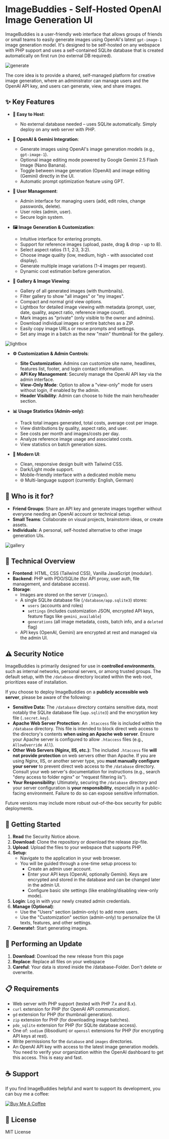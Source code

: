 # ImageBuddies - Self-Hosted OpenAI Image Generation UI

ImageBuddies is a user-friendly web interface that allows groups of friends or small teams to easily generate images using OpenAI's latest `gpt-image-1` image generation model. It's designed to be self-hosted on any webspace with PHP support and uses a self-contained SQLite database that is created automatically on first run (no external DB required).

![generate](https://github.com/user-attachments/assets/6f77748c-f461-4e94-8f2c-a0aa513ac18d)

The core idea is to provide a shared, self-managed platform for creative image generation, where an administrator can manage users and the OpenAI API key, and users can generate, view, and share images.

## ✨ Key Features

* **🚀 Easy to Host**:
    * No external database needed – uses SQLite automatically. Simply deploy on any web server with PHP.

* **🤖 OpenAI & Gemini Integration**:
    * Generate images using OpenAI's image generation models (e.g., `gpt-image-1`).
    * Optional image editing mode powered by Google Gemini 2.5 Flash Image (Nano Banana).
    * Toggle between image generation (OpenAI) and image editing (Gemini) directly in the UI.
    * Automatic prompt optimization feature using GPT.
 
* **👥 User Management**:
    * Admin interface for managing users (add, edit roles, change passwords, delete).
    * User roles (admin, user).
    * Secure login system.
 
* **🖼️ Image Generation & Customization**:
    * Intuitive interface for entering prompts.
    * Support for reference images (upload, paste, drag & drop - up to 8).
    * Select aspect ratios (1:1, 2:3, 3:2).
    * Choose image quality (low, medium, high - with associated cost display).
    * Generate multiple image variations (1-4 images per request).
    * Dynamic cost estimation before generation.
 
* **📸 Gallery & Image Viewing**:
    * Gallery of all generated images (with thumbnails).
    * Filter gallery to show "all images" or "my images".
    * Compact and normal grid view options.
    * Lightbox for detailed image viewing with metadata (prompt, user, date, quality, aspect ratio, reference image count).
    * Mark images as "private" (only visible to the owner and admins).
    * Download individual images or entire batches as a ZIP.
    * Easily copy image URLs or reuse prompts and settings.
    * Set any image in a batch as the new "main" thumbnail for the gallery.

![lightbox](https://github.com/user-attachments/assets/38310bd5-6f84-4599-9463-2e7f8031bfd2)

* **⚙️ Customization & Admin Controls**:
    * **Site Customization**: Admins can customize site name, headlines, features list, footer, and login contact information.
    * **API Key Management**: Securely manage the OpenAI API key via the admin interface.
    * **View-Only Mode**: Option to allow a "view-only" mode for users without login, if enabled by the admin.
    * **Header Visibility**: Admin can choose to hide the main hero/header section.
   
* **📊 Usage Statistics (Admin-only)**:
    * Track total images generated, total costs, average cost per image.
    * View distributions by quality, aspect ratio, and user.
    * See costs per month and images/costs per day.
    * Analyze reference image usage and associated costs.
    * View statistics on batch generation sizes.
      
* **💫 Modern UI**:
    * Clean, responsive design built with Tailwind CSS.
    * Dark/Light mode support.
    * Mobile-friendly interface with a dedicated mobile menu
    * 🌐 Multi-language support (currently: English, German)

## 👥 Who is it for?

* **Friend Groups**: Share an API key and generate images together without everyone needing an OpenAI account or technical setup.
* **Small Teams**: Collaborate on visual projects, brainstorm ideas, or create assets.
* **Individuals**: A personal, self-hosted alternative to other image generation UIs.

![gallery](https://github.com/user-attachments/assets/32691f10-2f1a-4a21-b238-c400199b3703)

## 🔧 Technical Overview

* **Frontend**: HTML, CSS (Tailwind CSS), Vanilla JavaScript (modular).
* **Backend**: PHP with PDO/SQLite (for API proxy, user auth, file management, and database access).
* **Storage**:
    * Images are stored on the server (`/images`).
    * A single SQLite database file (`/database/app.sqlite3`) stores:
        * `users` (accounts and roles)
        * `settings` (includes customization JSON, encrypted API keys, feature flags like `gemini_available`)
        * `generations` (all image metadata, costs, batch info, and a `deleted` flag)
    * API keys (OpenAI, Gemini) are encrypted at rest and managed via the admin UI.

## ⚠️ Security Notice

ImageBuddies is primarily designed for use in **controlled environments**, such as internal networks, personal servers, or among trusted groups. The default setup, with the `/database` directory located within the web root, prioritizes ease of installation.

If you choose to deploy ImageBuddies on a **publicly accessible web server**, please be aware of the following:

* **Sensitive Data:** The `/database` directory contains sensitive data, most notably the SQLite database file (`app.sqlite3`) and the encryption key file (`.secret.key`).
* **Apache Web Server Protection:** An `.htaccess` file is included within the `/database` directory. This file is intended to block direct web access to the directory's contents **when using an Apache web server**. Ensure your Apache server is configured to allow `.htaccess` files (e.g., `AllowOverride All`).
* **Other Web Servers (Nginx, IIS, etc.):** The included `.htaccess` file **will not provide protection** on web servers other than Apache. If you are using Nginx, IIS, or another server type, you **must manually configure your server** to prevent direct web access to the `/database` directory. Consult your web server's documentation for instructions (e.g., search "deny access to folder nginx" or "request filtering iis").
* **Your Responsibility:** Ultimately, securing the `/database` directory and your server configuration is **your responsibility**, especially in a public-facing environment. Failure to do so can expose sensitive information.

Future versions may include more robust out-of-the-box security for public deployments.

## 🔧 Getting Started

1.  **Read** the Security Notice above.
2.  **Download**: Clone the repository or download the release zip-file.
3.  **Upload**: Upload the files to your webspace that supports PHP.
4.  **Setup**:
    * Navigate to the application in your web browser.
    * You will be guided through a one-time setup process to:
        * Create an admin user account.
        * Enter your API keys (OpenAI, optionally Gemini). Keys are encrypted and stored in the database and can be changed later in the admin UI.
        * Configure basic site settings (like enabling/disabling view-only mode).
5.  **Login**: Log in with your newly created admin credentials.
6.  **Manage (Optional)**:
    * Use the "Users" section (admin-only) to add more users.
    * Use the "Customization" section (admin-only) to personalize the UI texts, features, and other settings.
7.  **Generate!**: Start generating images.

## 🔄 Performing an Update

1.  **Download**: Download the new release from this page
2.  **Replace**: Replace all files on your webspace
3.  **Careful**: Your data is stored inside the /database-Folder. Don't delete or overwrite.

## 📋 Requirements

* Web server with PHP support (tested with PHP 7.x and 8.x).
* `curl` extension for PHP (for OpenAI API communication).
* `gd` extension for PHP (for thumbnail generation).
* `zip` extension for PHP (for downloading image batches).
* `pdo_sqlite` extension for PHP (for SQLite database access).
* One of: `sodium` (libsodium) or `openssl` extensions for PHP (for encrypting API keys at rest).
* Write permissions for the `database` and `images` directories.
* An OpenAI API key with access to the latest image generation models. You need to verify your organization within the OpenAI dashboard to get this access. This is easy and fast.

## ☕ Support

If you find ImageBuddies helpful and want to support its development, you can buy me a coffee:

[![Buy Me A Coffee](https://cdn.buymeacoffee.com/buttons/v2/default-yellow.png)](https://www.buymeacoffee.com/fizzyy89)

## 📄 License

MIT License